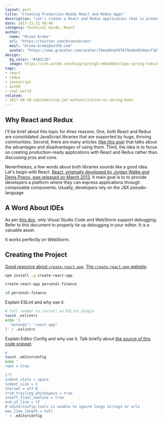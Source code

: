 ```yaml
---
layout: post
title: "Creating Production-Ready React and Redux Apps"
description: "Let's create a React and Redux application that is production-ready. We will rely on best-practices and address security from the beginning to achieve this."
date: 2017-11-21 09:48
category: Technical Guide, React
author:
  name: "Bruno Krebs"
  url: "https://twitter.com/brunoskrebs"
  mail: "bruno.krebs@auth0.com"
  avatar: "https://www.gravatar.com/avatar/76ea40cbf67675babe924eecf167b9b8?s=60"
design:
  bg_color: "#1B1C20"
  image: https://cdn.auth0.com/blog/spring5-embedded/logo-spring-tomcat-gradle.png
tags:
- react
- redux
- javascript
- auth0
- real-world
related:
- 2017-08-10-implementing-jwt-authentication-on-spring-boot
---
```


## Why React and Redux

I'll be brief about this topic for _three_ reasons. One, both React and Redux are consolidated JavaScript libraries that are supported by huge, thriving communities. Second, there are many articles ([like this one](https://www.madetech.com/blog/the-pros-and-cons-of-react-plus-redux)) that talks about the advantages and disadvantages of using them. Third, the idea is to focus on creating production-ready applications with React and Redux rather than discussing pros and cons.

Nevertheless, a few words about both libraries sounds like a good idea. Let's begin with React. [React, originally developed by Jordan Walke and Denis Popov, was released on March 2013](https://en.wikipedia.org/wiki/React_\(JavaScript_library\)#History). It main goal is to to provide developers a platform where they can express applications through composable components. Usually, developers rely on the JSX pseudo-language

## A Word About IDEs

As per [this doc](https://github.com/facebookincubator/create-react-app/blob/master/packages/react-scripts/template/README.md#debugging-in-the-editor), only Visual Studio Code and WebStorm support debugging. Refer to this document to properly tie up debugging in your editor. It is a valuable asset.

It works perfectly on WebStorm.

## Creating the Project

[Good resource about `create-react-app`](https://github.com/facebookincubator/create-react-app/tree/master/packages/react-scripts/template). [The `create-react-app` website](https://github.com/facebookincubator/create-react-app).

```bash
npm install -g create-react-app

create-react-app personal-finance

cd personal-finance

```

Explain ESLint and why use it.

```bash
# tell reader to install an ESLint plugin
touch .eslintrc
echo '{
  "extends": "react-app"
}' > .eslintrc
```

Explain Editor Config and why use it. Talk briefly about [the source of this code snippet](https://github.com/airbnb/javascript).

```bash
#
touch .editorconfig
echo '
root = true

[*]
indent_style = space
indent_size = 2
charset = utf-8
trim_trailing_whitespace = true
insert_final_newline = true
end_of_line = lf
# editorconfig-tools is unable to ignore longs strings or urls
max_line_length = null
' > .editorconfig
```
